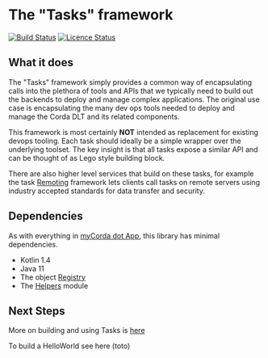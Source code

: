 # The "Tasks" framework

[![Build Status](https://travis-ci.com/mycordaapp/tasks.svg?branch=master)](https://app.travis-ci.com/github/mycordaapp/tasks)
[![Licence Status](https://img.shields.io/github/license/mycordaapp/tasks)](https://github.com/mycordaapp/tasks/blob/master/licence.txt)

## What it does

The "Tasks" framework simply provides a common way of encapsulating calls into the plethora of tools and APIs that we
typically need to build out the backends to deploy and manage complex applications. The original use case is
encapsulating the many dev ops tools needed to deploy and manage the Corda DLT and its related components.

This framework is most certainly **NOT** intended as replacement for existing devops tooling. Each task should ideally
be a simple wrapper over the underlying toolset. The key insight is that all tasks expose a similar API and can be
thought of as Lego style building block.

There are also higher level services that build on these tasks, for example the task [Remoting](http://todo.com)
framework lets clients call tasks on remote servers using industry accepted standards for data transfer and security.

## Dependencies

As with everything in [myCorda dot App](https://mycorda.app), this library has minimal dependencies.

* Kotlin 1.4
* Java 11
* The object [Registry](https://github.com/mycordaapp/registry#readme)
* The [Helpers](https://github.com/mycordaapp/helpers#readme) module 

## Next Steps 

More on building and using Tasks is [here](./docs/tasks.md)

To build a HelloWorld see here (toto)

